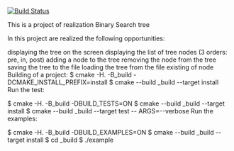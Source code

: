 [![Build Status](https://travis-ci.org/Kutyirov/BSTree.svg?branch=master)](https://travis-ci.org/Kutyirov/BSTree)

This is a project of realization Binary Search tree

In this project are realized the following opportunities:

displaying the tree on the screen
displaying the list of tree nodes (3 orders: pre, in, post)
adding a node to the tree
removing the node from the tree
saving the tree to the file
loading the tree from the file
existing of node
Building of a project:
$ cmake -H. -B_build -DCMAKE_INSTALL_PREFIX=install
$ cmake --build _build --target install
Run the test:

$ cmake -H. -B_build -DBUILD_TESTS=ON
$ cmake --build _build --target install
$ cmake --build _build --target test -- ARGS=--verbose
Run the examples:

$ cmake -H. -B_build -DBUILD_EXAMPLES=ON
$ cmake --build _build --target install
$ cd _build
$ ./example<number>
